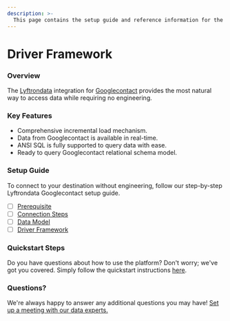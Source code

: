 ```yaml
---
description: >-
  This page contains the setup guide and reference information for the Googlecontact source connector.
---
```


# Driver Framework

### Overview

The [Lyftrondata](https://www.lyftrondata.com/) integration for [Googlecontact](None) provides the most natural way to access data while requiring no engineering.

### Key Features

* Comprehensive incremental load mechanism.
* Data from Googlecontact is available in real-time.&#x20;
* ANSI SQL is fully supported to query data with ease.
* Ready to query Googlecontact relational schema model.

### Setup Guide

To connect to your destination without engineering, follow our step-by-step Lyftrondata Googlecontact setup guide.

* [ ] [Prerequisite](../prerequisite.md)
* [ ] [Connection Steps](../connection-steps.md)
* [ ] [Data Model](../data-model/erd.md)
* [ ] [Driver Framework](../driver-framework/)

### Quickstart Steps

Do you have questions about how to use the platform? Don't worry; we've got you covered. Simply follow the quickstart instructions [here](../driver-framework/README.md).

### Questions? <a href="#questions" id="questions"></a>

We're always happy to answer any additional questions you may have! [Set up a meeting with our data experts.](https://www.lyftrondata.com/book-a-meeting/)


